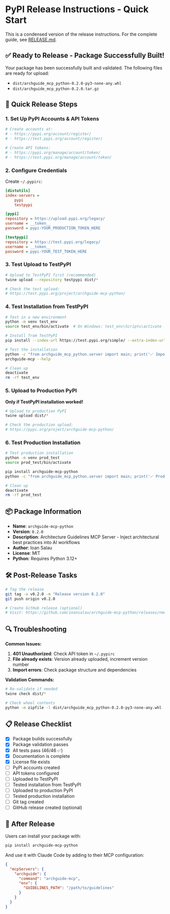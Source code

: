 # PyPI Release Instructions - Quick Start

This is a condensed version of the release instructions. For the complete guide, see [RELEASE.md](./RELEASE.md).

## ✅ Ready to Release - Package Successfully Built!

Your package has been successfully built and validated. The following files are ready for upload:

- `dist/archguide_mcp_python-0.2.0-py3-none-any.whl`
- `dist/archguide_mcp_python-0.2.0.tar.gz`

## 🚀 Quick Release Steps

### 1. Set Up PyPI Accounts & API Tokens

```bash
# Create accounts at:
# - https://pypi.org/account/register/
# - https://test.pypi.org/account/register/

# Create API tokens:
# - https://pypi.org/manage/account/token/
# - https://test.pypi.org/manage/account/token/
```

### 2. Configure Credentials

Create `~/.pypirc`:

```ini
[distutils]
index-servers =
    pypi
    testpypi

[pypi]
repository = https://upload.pypi.org/legacy/
username = __token__
password = pypi-YOUR_PRODUCTION_TOKEN_HERE

[testpypi]
repository = https://test.pypi.org/legacy/
username = __token__
password = pypi-YOUR_TEST_TOKEN_HERE
```

### 3. Test Upload to TestPyPI

```bash
# Upload to TestPyPI first (recommended)
twine upload --repository testpypi dist/*

# Check the test upload:
# https://test.pypi.org/project/archguide-mcp-python/
```

### 4. Test Installation from TestPyPI

```bash
# Test in a new environment
python -m venv test_env
source test_env/bin/activate  # On Windows: test_env\Scripts\activate

# Install from TestPyPI
pip install --index-url https://test.pypi.org/simple/ --extra-index-url https://pypi.org/simple/ archguide-mcp-python

# Test the installation
python -c "from archguide_mcp_python.server import main; print('✅ Import successful')"
archguide-mcp --help

# Clean up
deactivate
rm -rf test_env
```

### 5. Upload to Production PyPI

**Only if TestPyPI installation worked!**

```bash
# Upload to production PyPI
twine upload dist/*

# Check the production upload:
# https://pypi.org/project/archguide-mcp-python/
```

### 6. Test Production Installation

```bash
# Test production installation
python -m venv prod_test
source prod_test/bin/activate

pip install archguide-mcp-python
python -c "from archguide_mcp_python.server import main; print('✅ Production install successful')"

# Clean up
deactivate
rm -rf prod_test
```

## 📦 Package Information

- **Name**: `archguide-mcp-python`
- **Version**: `0.2.0`
- **Description**: Architecture Guidelines MCP Server - Inject architectural best practices into AI workflows
- **Author**: Ioan Salau
- **License**: MIT
- **Python**: Requires Python 3.12+

## 🛠 Post-Release Tasks

```bash
# Tag the release
git tag -a v0.2.0 -m "Release version 0.2.0"
git push origin v0.2.0

# Create GitHub release (optional)
# Visit: https://github.com/ioansalau/archguide-mcp-python/releases/new
```

## 🔍 Troubleshooting

**Common Issues:**

1. **401 Unauthorized**: Check API token in `~/.pypirc`
2. **File already exists**: Version already uploaded, increment version number
3. **Import errors**: Check package structure and dependencies

**Validation Commands:**

```bash
# Re-validate if needed
twine check dist/*

# Check wheel contents
python -m zipfile -l dist/archguide_mcp_python-0.2.0-py3-none-any.whl
```

## 📋 Release Checklist

- [x] Package builds successfully
- [x] Package validation passes
- [x] All tests pass (46/46 ✅)
- [x] Documentation is complete
- [x] License file exists
- [ ] PyPI accounts created
- [ ] API tokens configured
- [ ] Uploaded to TestPyPI
- [ ] Tested installation from TestPyPI
- [ ] Uploaded to production PyPI
- [ ] Tested production installation
- [ ] Git tag created
- [ ] GitHub release created (optional)

## 🎉 After Release

Users can install your package with:

```bash
pip install archguide-mcp-python
```

And use it with Claude Code by adding to their MCP configuration:

```json
{
  "mcpServers": {
    "archguide": {
      "command": "archguide-mcp",
      "env": {
        "GUIDELINES_PATH": "/path/to/guidelines"
      }
    }
  }
}
```